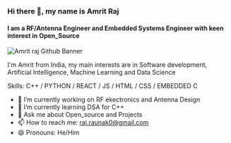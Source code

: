 ### Hi there 👋, my name is Amrit Raj
#### I am a RF/Antenna Engineer and Embedded Systems Engineer with keen interest in Open_Source
![Amrit raj Github Banner](https://github.com/user-attachments/assets/78f4398a-e9f6-4a0f-8fb5-2e7f7b6689e5)

I'm Amrit from India, my main interests are in Software development, Artificial Intelligence, Machine Learning and Data Science

Skills: C++ / PYTHON / REACT / JS / HTML / CSS / EMBEDDED C

- 🔭 I’m currently working on RF ekectronics and Antenna Design
- 🌱 I’m currently learning DSA for C++
- 💬 Ask me about Open_source and Projects 
- 📫 How to reach me: raj.raunak0@gmail.com 
- 😄 Pronouns: He/Him 


